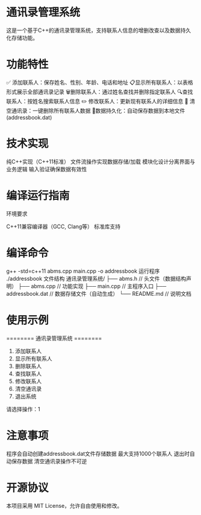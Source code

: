 # 通讯录管理系统
这是一个基于C++的通讯录管理系统，支持联系人信息的增删改查以及数据持久化存储功能。
# 功能特性

✅ ​添加联系人​：保存姓名、性别、年龄、电话和地址
📋 ​显示所有联系人​：以表格形式展示全部通讯录记录
🗑️ ​删除联系人​：通过姓名查找并删除指定联系人
🔍 ​查找联系人​：按姓名搜索联系人信息
✏️ ​修改联系人​：更新现有联系人的详细信息
🧹 ​清空通讯录​：一键删除所有联系人数据
💾 ​数据持久化​：自动保存数据到本地文件(addressbook.dat)

# 技术实现

纯C++实现（C++11标准）
文件流操作实现数据存储/加载
模块化设计分离界面与业务逻辑
输入验证确保数据有效性

# 编译运行指南
环境要求

C++11兼容编译器（GCC, Clang等）
标准库支持

# 编译命令
g++ -std=c++11 abms.cpp main.cpp -o addressbook
运行程序
./addressbook
文件结构
通讯录管理系统/
├── abms.h         // 头文件（数据结构声明）
├── abms.cpp       // 功能实现
├── main.cpp       // 主程序入口
├── addressbook.dat // 数据存储文件（自动生成）
└── README.md      // 说明文档
# 使用示例
======== 通讯录管理系统 ========
1. 添加联系人
2. 显示所有联系人
3. 删除联系人
4. 查找联系人
5. 修改联系人
6. 清空通讯录
0. 退出系统

请选择操作：1
# 注意事项

程序会自动创建addressbook.dat文件存储数据
最大支持1000个联系人
退出时自动保存数据
清空通讯录操作不可逆

# 开源协议
本项目采用 MIT License，允许自由使用和修改。
